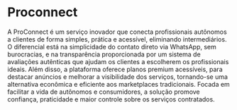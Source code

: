 # Proconnect
A ProConnect é um serviço inovador que conecta profissionais autônomos a clientes de forma simples, prática e acessível, eliminando intermediários. O diferencial está na simplicidade do contato direto via WhatsApp, sem burocracias, e na transparência proporcionada por um sistema de avaliações autênticas que ajudam os clientes a escolherem os profissionais ideais. Além disso, a plataforma oferece planos premium acessíveis, para destacar anúncios e melhorar a visibilidade dos serviços, tornando-se uma alternativa econômica e eficiente aos marketplaces tradicionais. Focada em facilitar a vida de autônomos e consumidores, a solução promove confiança, praticidade e maior controle sobre os serviços contratados.
